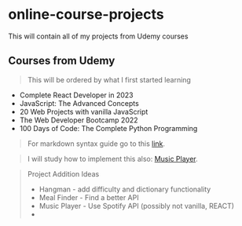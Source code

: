 # online-course-projects
 This will contain all of my projects from Udemy courses

## Courses from Udemy
> This will be ordered by what I first started learning
* Complete React Developer in 2023
* JavaScript: The Advanced Concepts
* 20 Web Projects with vanilla JavaScript
* The Web Developer Bootcamp 2022
* 100 Days of Code: The Complete Python Programming

> For markdown syntax guide go to this [link](https://www.markdownguide.org/basic-syntax/).

> I will study how to implement this also: [Music Player](https://developer.spotify.com/dashboard/applications).

> Project Addition Ideas
> * Hangman - add difficulty and dictionary functionality
> * Meal Finder - Find a better API
> * Music Player - Use Spotify API (possibly not vanilla, REACT)
> * 